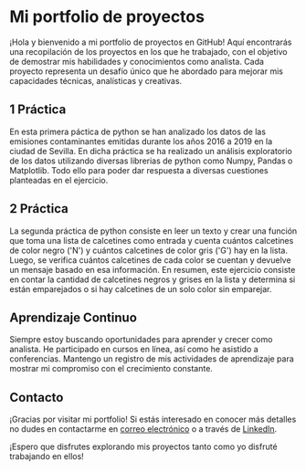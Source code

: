 # Mi portfolio de proyectos

¡Hola y bienvenido a mi portfolio de proyectos en GitHub! Aquí encontrarás una recopilación de los proyectos en los que he trabajado, con el objetivo de demostrar mis habilidades y conocimientos como analista. Cada proyecto representa un desafío único que he abordado para mejorar mis capacidades técnicas, analísticas y creativas.

## 1 Práctica 

En esta primera páctica de python se han analizado los datos de las emisiones contaminantes emitidas durante los años 2016 a 2019 en la ciudad de Sevilla. En dicha práctica se ha realizado un análisis
exploratorio de los datos utilizando diversas librerias de python como Numpy, Pandas o Matplotlib. Todo ello para poder dar respuesta a diversas cuestiones planteadas en el ejercicio.

## 2 Práctica 

La segunda práctica de python consiste en leer un texto y crear una función que toma una lista de calcetines como entrada y cuenta cuántos calcetines de color negro ('N') y cuántos calcetines de color gris ('G') hay en la lista. Luego, se verifica cuántos calcetines de cada color se cuentan y devuelve un mensaje basado en esa información. En resumen, este ejercicio consiste en contar la cantidad de calcetines negros y grises en la lista y determina si están emparejados o si hay calcetines de un solo color sin emparejar.

## Aprendizaje Continuo

Siempre estoy buscando oportunidades para aprender y crecer como analista. He participado en cursos en línea, así como he asistido a conferencias. Mantengo un registro de mis actividades de aprendizaje para mostrar mi compromiso con el crecimiento constante.

## Contacto

¡Gracias por visitar mi portfolio! Si estás interesado en conocer más detalles no dudes en contactarme en [correo electrónico](luciasanchezsanchez99@gmail.com) o a través de [LinkedIn](https://www.linkedin.com/in/lucia-sanchez-sanchez-893408254/).

¡Espero que disfrutes explorando mis proyectos tanto como yo disfruté trabajando en ellos!
